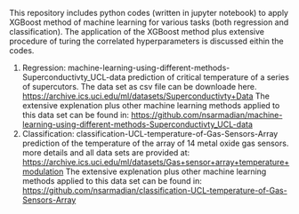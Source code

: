 This repository includes python codes (written in jupyter notebook) to apply XGBoost method of machine learning for various tasks
(both regression and classification).
The application of the XGBoost method plus extensive procedure of turing the correlated hyperparameters is discussed eithin the codes.
1. Regression:
machine-learning-using-different-methods-Superconductivty_UCL-data
prediction of critical temperature of a series of supercutors.
The data set as csv file can be downloade here. https://archive.ics.uci.edu/ml/datasets/Superconductivty+Data
The extensive explenation plus other machine learning methods applied to this data set can be found in:
https://github.com/nsarmadian/machine-learning-using-different-methods-Superconductivty_UCL-data
2. Classification:
classification-UCL-temperature-of-Gas-Sensors-Array
prediction of the temperature of the array of 14 metal oxide gas sensors.
more details and all data sets are provided at: https://archive.ics.uci.edu/ml/datasets/Gas+sensor+array+temperature+modulation
The extensive explenation plus other machine learning methods applied to this data set can be found in:
https://github.com/nsarmadian/classification-UCL-temperature-of-Gas-Sensors-Array

